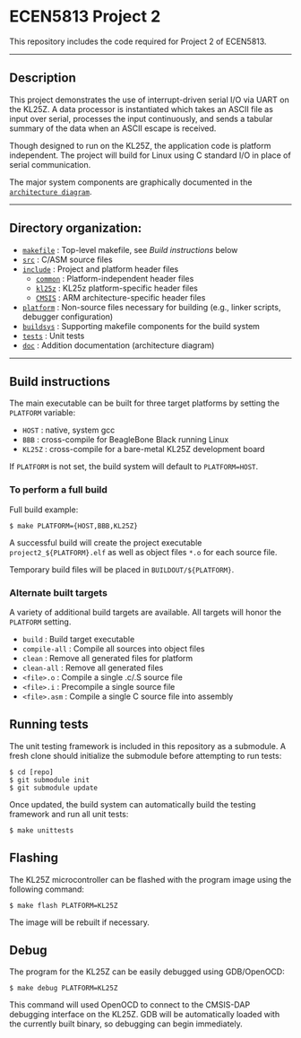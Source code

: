 # ECEN5813 Project 2

This repository includes the code required for Project 2 of ECEN5813.

---

## Description

This project demonstrates the use of interrupt-driven serial I/O via UART on
the KL25Z. A data processor is instantiated which takes an ASCII file as input
over serial, processes the input continuously, and sends a tabular summary of
the data when an ASCII escape is received.

Though designed to run on the KL25Z, the application code is platform independent.
The project will build for Linux using C standard I/O in place of serial communication.

The major system components are graphically documented in the
[`architecture diagram`](doc/architecture.svg).

---

## Directory organization:

 - [`makefile`](makefile) : Top-level makefile, see _Build instructions_ below
 - [`src`](src) : C/ASM source files
 - [`include`](include) : Project and platform header files
   - [`common`](include/common) : Platform-independent header files
   - [`kl25z`](include/kl25z) : KL25z platform-specific header files
   - [`CMSIS`](include/CMSIS) : ARM architecture-specific header files
 - [`platform`](platform) : Non-source files necessary for building (e.g., linker scripts, debugger configuration)
 - [`buildsys`](buildsys) : Supporting makefile components for the build system
 - [`tests`](tests) : Unit tests
 - [`doc`](doc) : Addition documentation (architecture diagram)

---

## Build instructions

The main executable can be built for three target platforms by setting the `PLATFORM` variable:

  - `HOST` : native, system gcc
  - `BBB` : cross-compile for BeagleBone Black running Linux
  - `KL25Z` : cross-compile for a bare-metal KL25Z development board

If `PLATFORM` is not set, the build system will default to `PLATFORM=HOST`. 

### To perform a full build

Full build example:

```
$ make PLATFORM={HOST,BBB,KL25Z}
```

A successful build will create the project executable `project2_${PLATFORM}.elf` as well as object files `*.o` for each source file.

Temporary build files will be placed in `BUILDOUT/${PLATFORM}`.


### Alternate built targets

A variety of additional build targets are available. All targets will honor the `PLATFORM` setting.

 - `build`         : Build target executable
 - `compile-all`   : Compile all sources into object files
 - `clean`         : Remove all generated files for platform
 - `clean-all`     : Remove all generated files
 - `<file>.o`      : Compile a single .c/.S source file
 - `<file>.i`      : Precompile a single source file
 - `<file>.asm`    : Compile a single C source file into assembly

## Running tests

The unit testing framework is included in this repository as a submodule. A
fresh clone should initialize the submodule before attempting to run tests:

```
$ cd [repo]
$ git submodule init
$ git submodule update
```

Once updated, the build system can automatically build the testing framework and run all unit tests:

```
$ make unittests
```

## Flashing

The KL25Z microcontroller can be flashed with the program image using the following command:

```
$ make flash PLATFORM=KL25Z
```
The image will be rebuilt if necessary.

## Debug

The program for the KL25Z can be easily debugged using GDB/OpenOCD:

```
$ make debug PLATFORM=KL25Z
```
This command will used OpenOCD to connect to the CMSIS-DAP debugging interface
on the KL25Z. GDB will be automatically loaded with the currently built binary,
so debugging can begin immediately.


